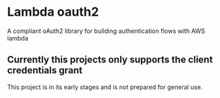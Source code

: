 # Lambda oauth2

A compliant oAuth2 library for building authentication flows with AWS lambda

## Currently this projects only supports the client credentials grant

This project is in its early stages and is not prepared for general use.

